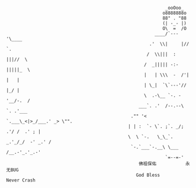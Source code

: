                                                                 _ooOoo_
                                                               o8888888o
                                                               88" . "88
                                                               (| -_- |)
                                                               O\  =  /O
                                                            ____/`---'\____
                                                          .'  \\|     |//  `.
                                                         /  \\|||  :  |||//  \
                                                        /  _||||| -:- |||||_  \
                                                        |   | \\\  -  /'| |   |
                                                        | \_|  `\`---'//  |_/ |
                                                        \  .-\__ `-. -'__/-.  /
                                                      ___`. .'  /--.--\  `. .'___
                                                   ."" '<  `.___\_<|>_/___.' _> \"".
                                                  | | :  `- \`. ;`. _/; .'/ /  .' ; |
                                                  \  \ `-.   \_\_`. _.'_/_/  -' _.' /
                                                   `-.`___`-.__\ \___  /__.-'_.'_.-'
                                                                `=--=-'              
                                                      佛祖保佑           永无BUG
                                                     God Bless        Never Crash
<!---
boynamedung/boynamedung is a ✨ special ✨ repository because its `README.md` (this file) appears on your GitHub profile.
You can click the Preview link to take a look at your changes.
--->
